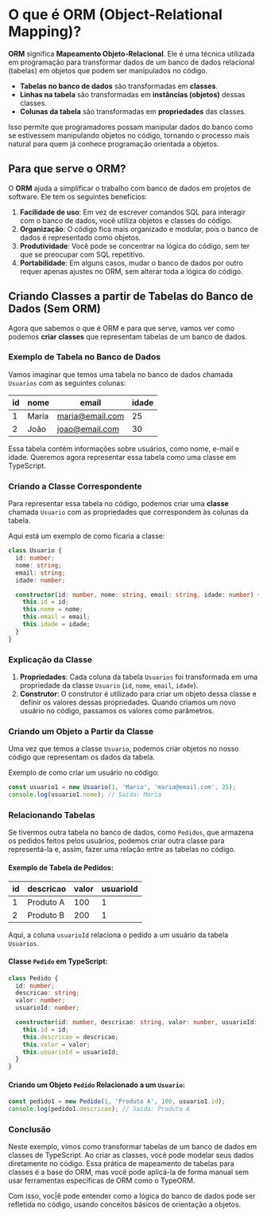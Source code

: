 # O que é ORM (Object-Relational Mapping)?

**ORM** significa **Mapeamento Objeto-Relacional**. Ele é uma técnica utilizada em programação para transformar dados de um banco de dados relacional (tabelas) em objetos que podem ser manipulados no código.

- **Tabelas no banco de dados** são transformadas em **classes**.
- **Linhas na tabela** são transformadas em **instâncias (objetos)** dessas classes.
- **Colunas da tabela** são transformadas em **propriedades** das classes.

Isso permite que programadores possam manipular dados do banco como se estivessem manipulando objetos no código, tornando o processo mais natural para quem já conhece programação orientada a objetos.

## Para que serve o ORM?

O **ORM** ajuda a simplificar o trabalho com banco de dados em projetos de software. Ele tem os seguintes benefícios:

1. **Facilidade de uso**: Em vez de escrever comandos SQL para interagir com o banco de dados, você utiliza objetos e classes do código.
2. **Organização**: O código fica mais organizado e modular, pois o banco de dados é representado como objetos.
3. **Produtividade**: Você pode se concentrar na lógica do código, sem ter que se preocupar com SQL repetitivo.
4. **Portabilidade**: Em alguns casos, mudar o banco de dados por outro requer apenas ajustes no ORM, sem alterar toda a lógica do código.

## Criando Classes a partir de Tabelas do Banco de Dados (Sem ORM)

Agora que sabemos o que é ORM e para que serve, vamos ver como podemos **criar classes** que representam tabelas de um banco de dados.

### Exemplo de Tabela no Banco de Dados

Vamos imaginar que temos uma tabela no banco de dados chamada `Usuarios` com as seguintes colunas:

| id  | nome     | email            | idade |
| --- | -------- | ---------------- | ----- |
| 1   | Maria    | maria@email.com   | 25    |
| 2   | João     | joao@email.com    | 30    |

Essa tabela contém informações sobre usuários, como nome, e-mail e idade. Queremos agora representar essa tabela como uma classe em TypeScript.

### Criando a Classe Correspondente

Para representar essa tabela no código, podemos criar uma **classe** chamada `Usuario` com as propriedades que correspondem às colunas da tabela.

Aqui está um exemplo de como ficaria a classe:

```typescript
class Usuario {
  id: number;
  nome: string;
  email: string;
  idade: number;

  constructor(id: number, nome: string, email: string, idade: number) {
    this.id = id;
    this.nome = nome;
    this.email = email;
    this.idade = idade;
  }
}
```

### Explicação da Classe

1. **Propriedades**: Cada coluna da tabela `Usuarios` foi transformada em uma propriedade da classe `Usuario` (`id`, `nome`, `email`, `idade`).
2. **Construtor**: O construtor é utilizado para criar um objeto dessa classe e definir os valores dessas propriedades. Quando criamos um novo usuário no código, passamos os valores como parâmetros.

### Criando um Objeto a Partir da Classe

Uma vez que temos a classe `Usuario`, podemos criar objetos no nosso código que representam os dados da tabela.

Exemplo de como criar um usuário no código:

```typescript
const usuario1 = new Usuario(1, 'Maria', 'maria@email.com', 25);
console.log(usuario1.nome); // Saída: Maria
```

### Relacionando Tabelas

Se tivermos outra tabela no banco de dados, como `Pedidos`, que armazena os pedidos feitos pelos usuários, podemos criar outra classe para representá-la e, assim, fazer uma relação entre as tabelas no código.

#### Exemplo de Tabela de Pedidos:

| id  | descricao       | valor | usuarioId |
| --- | --------------- | ----- | --------- |
| 1   | Produto A       | 100   | 1         |
| 2   | Produto B       | 200   | 1         |

Aqui, a coluna `usuarioId` relaciona o pedido a um usuário da tabela `Usuarios`.

#### Classe `Pedido` em TypeScript:

```typescript
class Pedido {
  id: number;
  descricao: string;
  valor: number;
  usuarioId: number;

  constructor(id: number, descricao: string, valor: number, usuarioId: number) {
    this.id = id;
    this.descricao = descricao;
    this.valor = valor;
    this.usuarioId = usuarioId;
  }
}
```

#### Criando um Objeto `Pedido` Relacionado a um `Usuario`:

```typescript
const pedido1 = new Pedido(1, 'Produto A', 100, usuario1.id);
console.log(pedido1.descricao); // Saída: Produto A
```

### Conclusão

Neste exemplo, vimos como transformar tabelas de um banco de dados em classes de TypeScript. Ao criar as classes, você pode modelar seus dados diretamente no código. Essa prática de mapeamento de tabelas para classes é a base do ORM, mas você pode aplicá-la de forma manual sem usar ferramentas específicas de ORM como o TypeORM.

Com isso, voc|ê pode entender como a lógica do banco de dados pode ser refletida no código, usando conceitos básicos de orientação a objetos.
